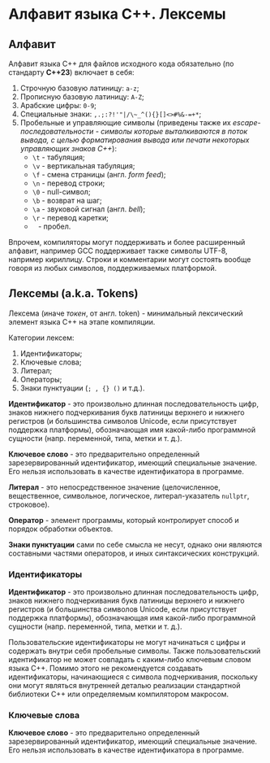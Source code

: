 # Алфавит языка С++. Лексемы

## Алфавит

Алфавит языка C++ для файлов исходного кода обязательно (по стандарту **С++23**) включает в себя:

1) Строчную базовую латиницу: `a-z`;
2) Прописную базовую латиницу: `A-Z`;
3) Арабские цифры: `0-9`;
4) Специальные знаки: `,.;:?!'"|/\~_^(){}[]<>#%&-=+*`;
5) Пробельные и управляющие символы (приведены также их *escape-последовательности - символы которые выталкиваются в поток вывода, с целью форматирования вывода или печати некоторых управляющих знаков С++*):
    - `\t` - табуляция;
    - `\v` - вертикальная табуляция;
    - `\f` - смена страницы (англ. *form feed*);
    - `\n` - перевод строки;
    - `\0` - null-символ;
    - `\b` - возврат на шаг;
    - `\a` - звуковой сигнал (англ. *bell*);
    - `\r` - перевод каретки;
    - ` ` - пробел.

Впрочем, компиляторы могут поддерживать и более расширенный алфавит, например GCC поддерживает также символы UTF-8, например кириллицу.
Строки и комментарии могут состоять вообще говоря из любых символов, поддерживаемых платформой.

## Лексемы (a.k.a. Tokens)

Лексема (иначе *токен*, от англ. token) - минимальный лексический элемент языка С++ на этапе компиляции.

Категории лексем:
1) Идентификаторы;
2) Ключевые слова;
3) Литерал;
4) Операторы;
5) Знаки пунктуации (`; , {} ()` и т.д.).

**Идентификатор** - это произвольно длинная последовательность цифр, знаков нижнего подчеркивания букв латиницы верхнего и нижнего регистров (и большинства символов Unicode, если присутствует поддержка платформы), обозначающая имя какой-либо программной сущности (напр. переменной, типа, метки и т. д.).

**Ключевое слово** - это предварительно определенный зарезервированный идентификатор, имеющий специальные значение. Его нельзя использовать в качестве идентификатора в программе.

**Литерал** - это непосредственное значение (целочисленное, вещественное, символьное, логическое, литерал-указатель `nullptr`, строковое).

**Оператор** - элемент программы, который контролирует способ и порядок обработки объектов.

**Знаки пунктуации** сами по себе смысла не несут, однако они являются составными частями операторов, и иных синтаксических конструкций.

### Идентификаторы

**Идентификатор** - это произвольно длинная последовательность цифр, знаков нижнего подчеркивания букв латиницы верхнего и нижнего регистров (и большинства символов Unicode, если присутствует поддержка платформы), обозначающая имя какой-либо программной сущности (напр. переменной, типа, метки и т. д.).

Пользовательские идентификаторы не могут начинаться с цифры и содержать внутри себя пробельные символы. Также пользовательский идентификатор не может совпадать с каким-либо ключевым словом языка С++. Помимо этого не рекомендуется создавать идентификаторы, начинающиеся с символа подчеркивания, поскольку они могут являться внутренней деталью реализации стандартной библиотеки С++ или определяемым компилятором макросом.

### Ключевые слова

**Ключевое слово** - это предварительно определенный зарезервированный идентификатор, имеющий специальные значение. Его нельзя использовать в качестве идентификатора в программе.